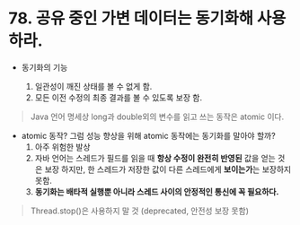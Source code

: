 # 78. 공유 중인 가변 데이터는 동기화해 사용하라.

- 동기화의 기능

  1. 일관성이 깨진 상태를 볼 수 없게 함.
  2. 모든 이전 수정의 최종 결과를 볼 수 있도록 보장 함.

> Java 언어 명세상 long과 double외의 변수를 읽고 쓰는 동작은 atomic 이다.

- atomic 동작? 그럼 성능 향상을 위해 atomic 동작에는 동기화를 말아야 할까?
  1. 아주 위험한 발상
  2. 자바 언어는 스레드가 필드를 읽을 때 **항상 수정이 완전히 반영된** 값을 얻는 것은 보장 하지만, 한 스레드가 저장한 값이 다른 스레드에게 **보이는가**는 보장하지 못함.
  3. **동기화는 배타적 실행뿐 아니라 스레드 사이의 안정적인 통신에 꼭 필요하다.**

> Thread.stop()은 사용하지 말 것 (deprecated, 안전성 보장 못함) 